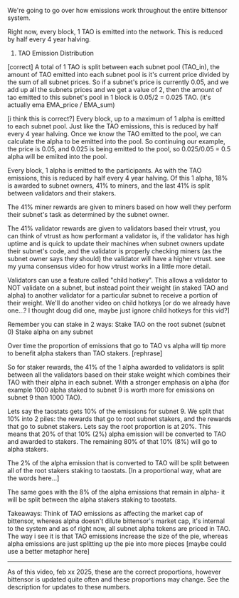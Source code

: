 We're going to go over how emissions work throughout the entire bittensor system.

Right now, every block, 1 TAO is emitted into the network.  This is reduced by half every 4 year halving.


1.  TAO Emission Distribution

[correct] A total of 1 TAO is split between each subnet pool (TAO_in), the amount of TAO emitted into each subnet pool is it's current price divided by the sum of all subnet prices.  So if a subnet's price is currently 0.05, and we add up all the subnets prices and we get a value of 2, then the amount of tao emitted to this subnet's pool in 1 block is 0.05/2 = 0.025 TAO.  (it's actually ema EMA_price / EMA_sum)

[i think this is correct?] Every block, up to a maximum of 1 alpha is emitted to each subnet pool.  Just like the TAO emissions, this is reduced by half every 4 year halving.
Once we know the TAO emitted to the pool, we can calculate the alpha to be emitted into the pool.  So continuing our example, the price is 0.05, and 0.025 is being emitted to the pool, so 0.025/0.05 = 0.5 alpha will be emiited into the pool.

Every block, 1 alpha is emitted to the participants.  As with the TAO emissions, this is reduced by half every 4 year halving.
Of this 1 alpha, 18% is awarded to subnet owners, 41% to miners, and the last 41% is split between validators and their stakers.

The 41% miner rewards are given to miners based on how well they perform their subnet's task as determined by the subnet owner.

The 41% validator rewards are given to validators based their vtrust, you can think of vtrust as how performant a validator is, if the validator has high uptime and is quick to update their machines when subnet owners update their subnet's code, and the validator is properly checking miners (as the subnet owner says they should) the validator will have a higher vtrust.  see my yuma consensus video for how vtrust works in a little more detail.

Validators can use a feature called "child hotkey".  This allows a validator to NOT validate on a subnet, but instead point their weight (in staked TAO and alpha) to another validator for a particular subnet to receive a portion of their weight.  We'll do another video on child hotkeys [or do we already have one...? I thought doug did one, maybe just ignore child hotkeys for this vid?]

Remember you can stake in 2 ways:
  Stake TAO on the root subnet (subnet 0)
  Stake alpha on any subnet

Over time the proportion of emissions that go to TAO vs alpha will tip more to benefit alpha stakers than TAO stakers. [rephrase]

So for staker rewards, the 41% of the 1 alpha awarded to validators is split between all the validators based on their stake weight which combines their TAO with their alpha in each subnet.  With a stronger emphasis on alpha (for example 1000 alpha staked to subnet 9 is worth more for emissions on subnet 9 than 1000 TAO).

Lets say the taostats gets 10% of the emissions for subnet 9.  We split that 10% into 2 piles: the rewards that go to root subnet stakers, and the rewards that go to subnet stakers.  Lets say the root proportion is at 20%.  This means that 20% of that 10% (2%) alpha emission will be converted to TAO and awarded to stakers.  The remaining 80% of that 10% (8%) will go to alpha stakers.

The 2% of the alpha emission that is converted to TAO will be split between all of the root stakers staking to taostats.  [In a proportional way, what are the words here...]

The same goes with the 8% of the alpha emissions that remain in alpha- it will be split between the alpha stakers staking to taostats.



Takeaways:
  Think of TAO emissions as affecting the market cap of bittensor, whereas alpha doesn't dilute bittensor's market cap, it's internal to the system and as of right now, all subnet alpha tokens are priced in TAO.  The way i see it is that TAO emissions increase the size of the pie, whereas alpha emissions are just splitting up the pie into more pieces [maybe could use a better metaphor here]

----------------------

As of this video, feb xx 2025, these are the correct proportions, however bittensor is updated quite often and these proportions may change.  See the description for updates to these numbers.
